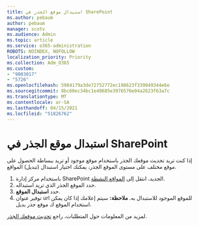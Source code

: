 ```yaml
---
title: استبدال موقع الجذر في SharePoint
ms.author: pebaum
author: pebaum
manager: scotv
ms.audience: Admin
ms.topic: article
ms.service: o365-administration
ROBOTS: NOINDEX, NOFOLLOW
localization_priority: Priority
ms.collection: Adm_O365
ms.custom:
- "9003017"
- "5726"
ms.openlocfilehash: 5984179a3de72752772ec198623f339949344e6e
ms.sourcegitcommit: 8bc60ec34bc1e40685e3976576e04a2623f63a7c
ms.translationtype: MT
ms.contentlocale: ar-SA
ms.lasthandoff: 04/15/2021
ms.locfileid: "51826762"
---
```

# <a name="replace-the-sharepoint-root-site"></a>استبدال موقع الجذر في SharePoint
إذا كنت تريد تحديث موقعك الجذر باستخدام موقع موجود أو تريد ببساطة الحصول على موقع مختلف على مستوى الموقع الجذر، يمكنك اختيار استبدال (تبديل) المواقع.

1. باستخدام مركز إدارة SharePoint الجديد، انتقل إلى [المواقع النشطة](https://admin.microsoft.com/sharepoint?page=siteManagement&modern=true).
2. حدد الموقع الجذر الذي تريد استبداله.
3. حدد **استبدال الموقع**.
4. توفير عنوان url للموقع الموجود للاستبدال به. **ملاحظة:** سيتم إعلامك إذا كان يمكن استخدام الموقع ك موقع جذر بديل.

لمزيد من المعلومات حول المتطلبات، راجع [تحديث موقعك الجذر](https://docs.microsoft.com/sharepoint/modern-root-site).

